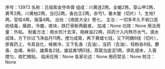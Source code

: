 序号：13972
名称：吕祖紫金夺命膏
组成：川黄连2两，全蝎2两，穿山甲2两，黄芩2两，川黄柏2两，当归2两，香白芷2两，赤芍1，番木鳖（切片）1，生地1两，官桂4两，海藻4两。
出处：《疡医大全》卷七。
主治：一切多年久不收口恶疮结毒，瘰疬，冷瘤，痞块，跌打骨断两截者。
加减：None
功效：None
用法用量：外贴。
制备方法：用水煎汁去滓，用麻油22两，将药汁入内熬尽水气，滴水成珠，方下炒过飞净血丹11两，搅匀成膏，再下黄蜡七钱，又下阿魏6钱（切片），掺膏药上，令其自化，候微冷，又下乳香（去油）、没药（去油）、轻粉各6钱，麝香、血竭、朱砂、雄黄各2钱，雄鼠粪1两5钱，燕窝当底泥1两，俱乳细末，入膏搅匀，收贮摊贴。
临床应用：None
各家论述：None
用药禁忌：None
附注：None
